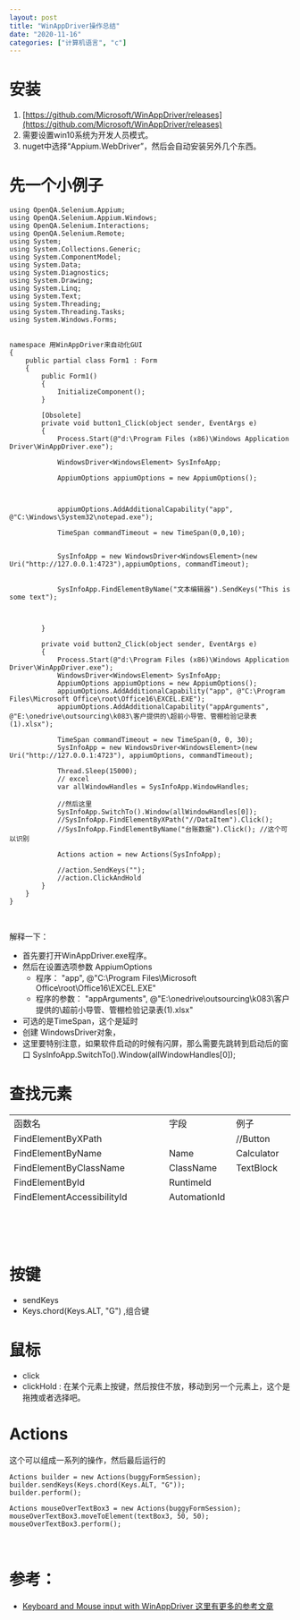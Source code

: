 ```yaml
---
layout: post
title: "WinAppDriver操作总结"
date: "2020-11-16"
categories: ["计算机语言", "c"]
---
```


# 安装

1. [https://github.com/Microsoft/WinAppDriver/releases](https://github.com/Microsoft/WinAppDriver/releases)
2. 需要设置win10系统为开发人员模式。
3. nuget中选择“Appium.WebDriver”，然后会自动安装另外几个东西。

# 先一个小例子

```
using OpenQA.Selenium.Appium;
using OpenQA.Selenium.Appium.Windows;
using OpenQA.Selenium.Interactions;
using OpenQA.Selenium.Remote;
using System;
using System.Collections.Generic;
using System.ComponentModel;
using System.Data;
using System.Diagnostics;
using System.Drawing;
using System.Linq;
using System.Text;
using System.Threading;
using System.Threading.Tasks;
using System.Windows.Forms;


namespace 用WinAppDriver来自动化GUI
{
    public partial class Form1 : Form
    {
        public Form1()
        {
            InitializeComponent();
        }

        [Obsolete]
        private void button1_Click(object sender, EventArgs e)
        {
            Process.Start(@"d:\Program Files (x86)\Windows Application Driver\WinAppDriver.exe");

            WindowsDriver<WindowsElement> SysInfoApp;

            AppiumOptions appiumOptions = new AppiumOptions();

            

            appiumOptions.AddAdditionalCapability("app", @"C:\Windows\System32\notepad.exe");

            TimeSpan commandTimeout = new TimeSpan(0,0,10);


            SysInfoApp = new WindowsDriver<WindowsElement>(new Uri("http://127.0.0.1:4723"),appiumOptions, commandTimeout);


            SysInfoApp.FindElementByName("文本编辑器").SendKeys("This is some text");



        }

        private void button2_Click(object sender, EventArgs e)
        {
            Process.Start(@"d:\Program Files (x86)\Windows Application Driver\WinAppDriver.exe");
            WindowsDriver<WindowsElement> SysInfoApp;
            AppiumOptions appiumOptions = new AppiumOptions();
            appiumOptions.AddAdditionalCapability("app", @"C:\Program Files\Microsoft Office\root\Office16\EXCEL.EXE");
            appiumOptions.AddAdditionalCapability("appArguments", @"E:\onedrive\outsourcing\k083\客户提供的\超前小导管、管棚检验记录表(1).xlsx");

            TimeSpan commandTimeout = new TimeSpan(0, 0, 30);
            SysInfoApp = new WindowsDriver<WindowsElement>(new Uri("http://127.0.0.1:4723"), appiumOptions, commandTimeout);

            Thread.Sleep(15000);
            // excel
            var allWindowHandles = SysInfoApp.WindowHandles;

            //然后这里
            SysInfoApp.SwitchTo().Window(allWindowHandles[0]);
            //SysInfoApp.FindElementByXPath("//DataItem").Click();
            //SysInfoApp.FindElementByName("台账数据").Click(); //这个可以识别

            Actions action = new Actions(SysInfoApp);

            //action.SendKeys("");
            //action.ClickAndHold
        }
    }
}
```

 

解释一下：

- 首先要打开WinAppDriver.exe程序。
- 然后在设置选项参数 AppiumOptions
    - 程序： "app", @"C:\\Program Files\\Microsoft Office\\root\\Office16\\EXCEL.EXE"
    - 程序的参数： "appArguments", @"E:\\onedrive\\outsourcing\\k083\\客户提供的\\超前小导管、管棚检验记录表(1).xlsx"
- 可选的是TimeSpan，这个是延时
- 创建 WindowsDriver对象，
- 这里要特别注意，如果软件启动的时候有闪屏，那么需要先跳转到启动后的窗口 SysInfoApp.SwitchTo().Window(allWindowHandles\[0\]);

# 查找元素

<table style="border-collapse: collapse; width: 100%; height: 192px;"><tbody><tr style="height: 24px;"><td style="width: 25%; height: 24px;">函数名</td><td style="width: 25%; height: 24px;"></td><td style="width: 25%; height: 24px;">字段</td><td style="width: 25%; height: 24px;">例子</td></tr><tr style="height: 24px;"><td style="width: 25%; height: 24px;">FindElementByXPath</td><td style="width: 25%; height: 24px;"></td><td style="width: 25%; height: 24px;"></td><td style="width: 25%; height: 24px;">//Button</td></tr><tr style="height: 24px;"><td style="width: 25%; height: 24px;">FindElementByName</td><td style="width: 25%; height: 24px;"></td><td style="width: 25%; height: 24px;">Name</td><td style="width: 25%; height: 24px;">Calculator</td></tr><tr style="height: 24px;"><td style="width: 25%; height: 24px;">FindElementByClassName</td><td style="width: 25%; height: 24px;"></td><td style="width: 25%; height: 24px;">ClassName</td><td style="width: 25%; height: 24px;">TextBlock</td></tr><tr style="height: 24px;"><td style="width: 25%; height: 24px;">FindElementById</td><td style="width: 25%; height: 24px;"></td><td style="width: 25%; height: 24px;">RuntimeId</td><td style="width: 25%; height: 24px;"></td></tr><tr style="height: 24px;"><td style="width: 25%; height: 24px;">FindElementAccessibilityId</td><td style="width: 25%; height: 24px;"></td><td style="width: 25%; height: 24px;">AutomationId</td><td style="width: 25%; height: 24px;"></td></tr><tr style="height: 24px;"><td style="width: 25%; height: 24px;"></td><td style="width: 25%; height: 24px;"></td><td style="width: 25%; height: 24px;"></td><td style="width: 25%; height: 24px;"></td></tr><tr style="height: 24px;"><td style="width: 25%; height: 24px;"></td><td style="width: 25%; height: 24px;"></td><td style="width: 25%; height: 24px;"></td><td style="width: 25%; height: 24px;"></td></tr></tbody></table>

 

# 按键

- sendKeys
- Keys.chord(Keys.ALT, "G") ,组合键

# 鼠标

- click
- clickHold : 在某个元素上按键，然后按住不放，移动到另一个元素上，这个是拖拽或者选择吧。

# Actions

这个可以组成一系列的操作，然后最后运行的

```
Actions builder = new Actions(buggyFormSession);
builder.sendKeys(Keys.chord(Keys.ALT, "G"));
builder.perform();

Actions mouseOverTextBox3 = new Actions(buggyFormSession);
mouseOverTextBox3.moveToElement(textBox3, 50, 50);
mouseOverTextBox3.perform();
```

 

# 参考：

- [Keyboard and Mouse input with WinAppDriver 这里有更多的参考文章](https://plainswheeler.com/2019/10/16/keyboard-and-mouse-input-with-winappdriver/)
